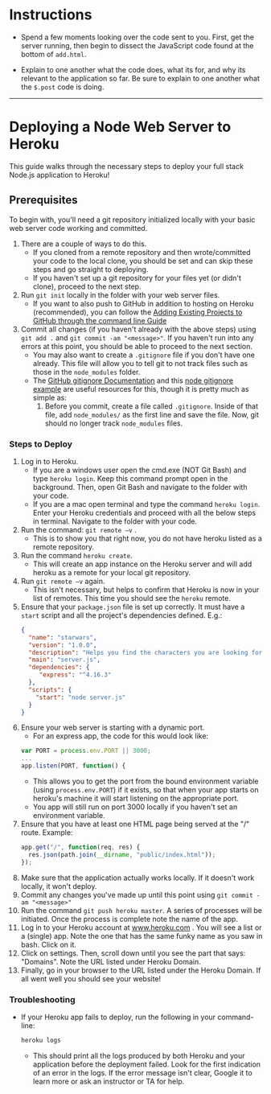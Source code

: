 # **Instructions**

* Spend a few moments looking over the code sent to you. First, get the server running, then begin to dissect the JavaScript code found at the bottom of `add.html`.

* Explain to one another what the code does, what its for, and why its relevant to the application so far. Be sure to explain to one another what the `$.post` code is doing.
---
# Deploying a Node Web Server to Heroku
This guide walks through the necessary steps to deploy your full stack Node.js application to Heroku!
## Prerequisites
To begin with, you'll need a git repository initialized locally with your basic web server code working and committed.
1. There are a couple of ways to do this.
   * If you cloned from a remote repository and then wrote/committed your code to the local clone, you should be set and can skip these steps and go straight to deploying.
   * If you haven't set up a git repository for your files yet (or didn't clone), proceed to the next step.
2. Run `git init` locally in the folder with your web server files.
   * If you want to also push to GitHub in addition to hosting on Heroku (recommended), you can follow the [Adding Existing Projects to GitHub through the command line Guide](https://help.github.com/articles/adding-an-existing-project-to-github-using-the-command-line/)
3. Commit all changes (if you haven't already with the above steps) using `git add .` and `git commit -am "<message>"`. If you haven't run into any errors at this point, you should be able to proceed to the next section.
   * You may also want to create a `.gitignore` file if you don't have one already. This file will allow you to tell git to not track files such as those in the `node_modules` folder.
   * The [GitHub gitignore Documentation](https://help.github.com/articles/ignoring-files/) and this [node gitignore example](https://github.com/github/gitignore/blob/master/Node.gitignore) are useful resources for this, though it is pretty much as simple as:
     1. Before you commit, create a file called `.gitignore`. Inside of that file, add `node_modules/` as the first line and save the file. Now, git should no longer track `node_modules` files.
### Steps to Deploy
1. Log in to Heroku.
   * If you are a windows user open the cmd.exe (NOT Git Bash) and type `heroku login`. Keep this command prompt open in the background. Then, open Git Bash and navigate to the folder with your code.
   * If you are a mac open terminal and type the command `heroku login`. Enter your Heroku credentials and proceed with all the below steps in terminal. Navigate to the folder with your code.
2. Run the command: `git remote –v` .
   * This is to show you that right now, you do not have heroku listed as a remote repository.
3. Run the command `heroku create`.
   * This will create an app instance on the Heroku server and will add heroku as a remote for your local git repository.
4. Run `git remote –v` again.
   * This isn't necessary, but helps to confirm that Heroku is now in your list of remotes. This time you should see the `heroku` remote.
5. Ensure that your `package.json` file is set up correctly. It must have a `start` script and all the project's dependencies defined. E.g.:
   ```json
   {
     "name": "starwars",
     "version": "1.0.0",
     "description": "Helps you find the characters you are looking for",
     "main": "server.js",
     "dependencies": {
        "express": "^4.16.3"
     },
     "scripts": {
       "start": "node server.js"
     }
   }
   ```
6. Ensure your web server is starting with a dynamic port.
   * For an express app, the code for this would look like:
   ```js
   var PORT = process.env.PORT || 3000;
   ...
   app.listen(PORT, function() {
   ```
   * This allows you to get the port from the bound environment variable (using `process.env.PORT`) if it exists, so that when your app starts on heroku's machine it will start listening on the appropriate port.
   * You app will still run on port 3000 locally if you haven't set an environment variable.
7. Ensure that you have at least one HTML page being served at the "/" route. Example:
    ```js
    app.get("/", function(req, res) {
      res.json(path.join(__dirname, "public/index.html"));
    });
    ```
8. Make sure that the application actually works locally. If it doesn't work locally, it won't deploy.
9. Commit any changes you've made up until this point using `git commit -am "<message>"`
10. Run the command `git push heroku master`. A series of processes will be initiated. Once the process is complete note the name of the app.
11. Log in to your Heroku account at www.heroku.com . You will see a list or a (single) app. Note the one that has the same funky name as you saw in bash. Click on it.
12. Click on settings. Then, scroll down until you see the part that says: "Domains". Note the URL listed under Heroku Domain.
13. Finally, go in your browser to the URL listed under the Heroku Domain. If all went well you should see your website!
### Troubleshooting
* If your Heroku app fails to deploy, run the following in your command-line:
  ```bash
  heroku logs
  ```
  * This should print all the logs produced by both Heroku and your application before the deployment failed. Look for the first indication of an error in the logs. If the error message isn't clear, Google it to learn more or ask an instructor or TA for help.